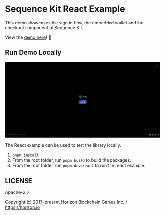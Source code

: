 # Sequence Kit React Example

This demo showcases the sign in flow, the embedded wallet and the checkout component of Sequence Kit.

View the [demo here](https://0xsequence.github.io/web-sdk)! 👀

## Run Demo Locally

<div align="center">
  <img src="../../public/docs/kit-demo.png">
</div>

The React example can be used to test the library locally.

1. `pnpm install`
2. From the root folder, run `pnpm build` to build the packages.
3. From the root folder, run `pnpm dev:react` to run the react example.

## LICENSE

Apache-2.0

Copyright (c) 2017-present Horizon Blockchain Games Inc. / https://horizon.io
